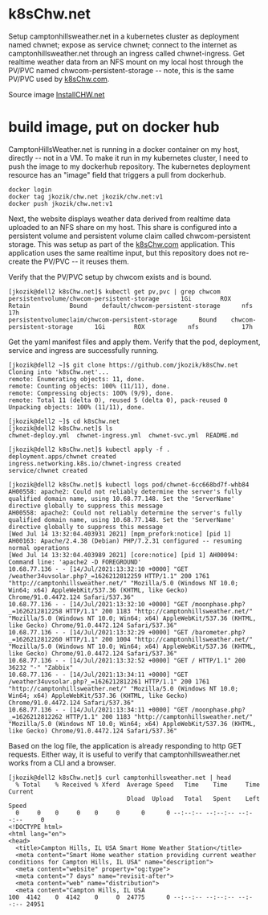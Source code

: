 # k8sChw.net
Setup camptonhillsweather.net in a kubernetes cluster as deployment named chwnet; expose as service chwnet; connect to the internet as camptonhillsweather.net through an ingress called chwnet-ingress. Get realtime weather data from an NFS mount on my local host through the PV/PVC named chwcom-persistent-storage -- note, this is the same PV/PVC used by [k8sChw.com](https://github.com/jkozik/k8sChw.com). 

Source image [InstallCHW.net](https://github.com/jkozik/InstallCHW.net)

# build image, put on docker hub
CamptonHillsWeather.net is running in a docker container on my host, directly -- not in a VM.  To make it run in my kubernetes cluster, I need to push the image to my dockerhub repository.  The kubernetes deployment resource has an "image" field that triggers a pull from dockerhub.
```
docker login
docker tag jkozik/chw.net jkozik/chw.net:v1
docker push jkozik/chw.net:v1
```
Next, the website displays weather data derived from realtime data uploaded to an NFS share on my host.  This share is configured into a persistent volume and persistent volume claim called chwcom-persistent storage.  This was setup as part of the [k8sChw.com](https://github.com/jkozik/k8sChw.com) application.  This application uses the same realtime input, but this repository does not re-create the PV/PVC -- it reuses them.  

Verify that the PV/PVC setup by chwcom exists and is bound.

```
[jkozik@dell2 k8sChw.net]$ kubectl get pv,pvc | grep chwcom
persistentvolume/chwcom-persistent-storage      1Gi        ROX            Retain           Bound    default/chwcom-persistent-storage      nfs                     17h
persistentvolumeclaim/chwcom-persistent-storage      Bound    chwcom-persistent-storage      1Gi        ROX            nfs            17h
```
Get the yaml manifest files and apply them.  Verify that the pod, deployment, service and ingress are successfully running.
```
[jkozik@dell2 ~]$ git clone https://github.com/jkozik/k8sChw.net
Cloning into 'k8sChw.net'...
remote: Enumerating objects: 11, done.
remote: Counting objects: 100% (11/11), done.
remote: Compressing objects: 100% (9/9), done.
remote: Total 11 (delta 0), reused 5 (delta 0), pack-reused 0
Unpacking objects: 100% (11/11), done.

[jkozik@dell2 ~]$ cd k8sChw.net
[jkozik@dell2 k8sChw.net]$ ls
chwnet-deploy.yml  chwnet-ingress.yml  chwnet-svc.yml  README.md

[jkozik@dell2 k8sChw.net]$ kubectl apply -f .
deployment.apps/chwnet created
ingress.networking.k8s.io/chwnet-ingress created
service/chwnet created

[jkozik@dell2 k8sChw.net]$ kubectl logs pod/chwnet-6cc668bd7f-whb84
AH00558: apache2: Could not reliably determine the server's fully qualified domain name, using 10.68.77.148. Set the 'ServerName' directive globally to suppress this message
AH00558: apache2: Could not reliably determine the server's fully qualified domain name, using 10.68.77.148. Set the 'ServerName' directive globally to suppress this message
[Wed Jul 14 13:32:04.403931 2021] [mpm_prefork:notice] [pid 1] AH00163: Apache/2.4.38 (Debian) PHP/7.2.31 configured -- resuming normal operations
[Wed Jul 14 13:32:04.403989 2021] [core:notice] [pid 1] AH00094: Command line: 'apache2 -D FOREGROUND'
10.68.77.136 - - [14/Jul/2021:13:32:10 +0000] "GET /weather34uvsolar.php?_=1626212812259 HTTP/1.1" 200 1761 "http://camptonhillsweather.net/" "Mozilla/5.0 (Windows NT 10.0; Win64; x64) AppleWebKit/537.36 (KHTML, like Gecko) Chrome/91.0.4472.124 Safari/537.36"
10.68.77.136 - - [14/Jul/2021:13:32:10 +0000] "GET /moonphase.php?_=1626212812258 HTTP/1.1" 200 1183 "http://camptonhillsweather.net/" "Mozilla/5.0 (Windows NT 10.0; Win64; x64) AppleWebKit/537.36 (KHTML, like Gecko) Chrome/91.0.4472.124 Safari/537.36"
10.68.77.136 - - [14/Jul/2021:13:32:29 +0000] "GET /barometer.php?_=1626212812260 HTTP/1.1" 200 1004 "http://camptonhillsweather.net/" "Mozilla/5.0 (Windows NT 10.0; Win64; x64) AppleWebKit/537.36 (KHTML, like Gecko) Chrome/91.0.4472.124 Safari/537.36"
10.68.77.136 - - [14/Jul/2021:13:32:52 +0000] "GET / HTTP/1.1" 200 36232 "-" "Zabbix"
10.68.77.136 - - [14/Jul/2021:13:34:11 +0000] "GET /weather34uvsolar.php?_=1626212812261 HTTP/1.1" 200 1761 "http://camptonhillsweather.net/" "Mozilla/5.0 (Windows NT 10.0; Win64; x64) AppleWebKit/537.36 (KHTML, like Gecko) Chrome/91.0.4472.124 Safari/537.36"
10.68.77.136 - - [14/Jul/2021:13:34:11 +0000] "GET /moonphase.php?_=1626212812262 HTTP/1.1" 200 1183 "http://camptonhillsweather.net/" "Mozilla/5.0 (Windows NT 10.0; Win64; x64) AppleWebKit/537.36 (KHTML, like Gecko) Chrome/91.0.4472.124 Safari/537.36"
```
Based on the log file, the application is already responding to http GET requests.  Either way, it is useful to verify that camptonhillsweather.net works from a CLI and a browser.
```
[jkozik@dell2 k8sChw.net]$ curl camptonhillsweather.net | head
  % Total    % Received % Xferd  Average Speed   Time    Time     Time  Current
                                 Dload  Upload   Total   Spent    Left  Speed
  0     0    0     0    0     0      0      0 --:--:-- --:--:-- --:--:--     0
<!DOCTYPE html>
<html lang="en">
<head>
  <title>Campton Hills, IL USA Smart Home Weather Station</title>
  <meta content="Smart Home weather station providing current weather conditions for Campton Hills, IL USA" name="description">
  <meta content="website" property="og:type">
  <meta content="7 days" name="revisit-after">
  <meta content="web" name="distribution">
  <meta content="Campton Hills, IL USA
100  4142    0  4142    0     0  24775      0 --:--:-- --:--:-- --:--:-- 24951
```
